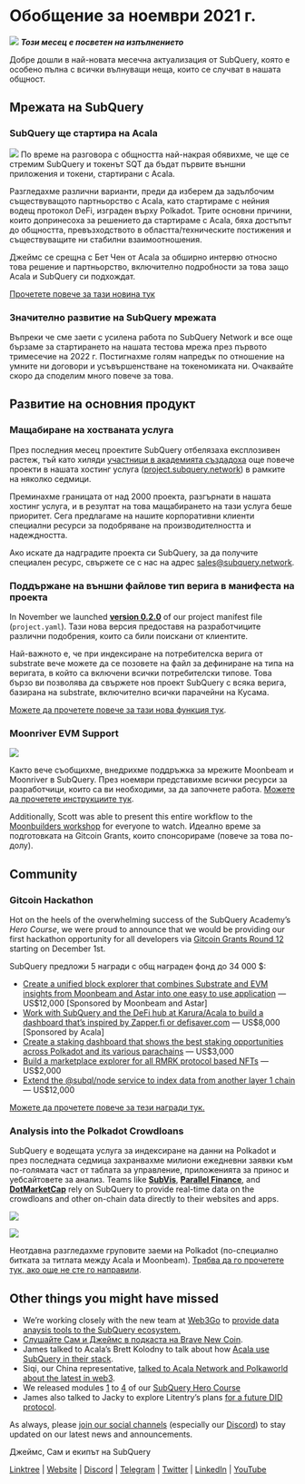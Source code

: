 # Обобщение за ноември 2021 г.

![](https://miro.medium.com/max/1400/1*qzKzZnWY2ao3tiffwwugXQ.png) **_Този месец е посветен на изпълнението_**

Добре дошли в най-новата месечна актуализация от SubQuery, която е особено пълна с всички вълнуващи неща, които се случват в нашата общност.

## Мрежата на SubQuery

### SubQuery ще стартира на Acala

![](https://miro.medium.com/max/600/0*SJ1TWt1sGwUWqvuI.gif) По време на разговора с общността най-накрая обявихме, че ще се стремим SubQuery и токенът SQT да бъдат първите външни приложения и токени, стартирани с Acala.

Разгледахме различни варианти, преди да изберем да задълбочим съществуващото партньорство с Acala, като стартираме с нейния водещ протокол DeFi, изграден върху Polkadot. Трите основни причини, които допринесоха за решението да стартираме с Acala, бяха достъпът до общността, превъзходството в областта/техническите постижения и съществуващите ни стабилни взаимоотношения.

Джеймс се срещна с Бет Чен от Acala за обширно интервю относно това решение и партньорство, включително подробности за това защо Acala и SubQuery си подхождат.

[Прочетете повече за тази новина тук](https://blog.subquery.network/blogs/20211125-subquery-network-acala.html)

### Значително развитие на SubQuery мрежата

Въпреки че сме заети с усилена работа по SubQuery Network и все още бързаме за стартирането на нашата тестова мрежа през първото тримесечие на 2022 г. Постигнахме голям напредък по отношение на умните ни договори и усъвършенстване на токеномиката ни. Очаквайте скоро да споделим много повече за това.

## Развитие на основния продукт

### Мащабиране на хостваната услуга

През последния месец проектите SubQuery отбелязаха експлозивен растеж, тъй като хиляди [участници в академията създадоха](https://blog.subquery.network/blogs/20211018-subquery-launches-the-subquery-academy.html) още повече проекти в нашата хостинг услуга ([project.subquery.network](https://project.subquery.network/)) в рамките на няколко седмици.

Преминахме границата от над 2000 проекта, разгърнати в нашата хостинг услуга, и в резултат на това мащабирането на тази услуга беше приоритет. Сега предлагаме на нашите корпоративни клиенти специални ресурси за подобряване на производителността и надеждността.

Ако искате да надградите проекта си SubQuery, за да получите специален ресурс, свържете се с нас на адрес [sales@subquery.network](mailto:sales@subquery.network).

### Поддържане на външни файлове тип верига в манифеста на проекта

In November we launched [**version 0.2.0**](https://doc.subquery.network/create/manifest/) of our project manifest file (`project.yaml`). Тази нова версия предоставя на разработчиците различни подобрения, които са били поискани от клиентите.

Най-важното е, че при индексиране на потребителска верига от substrate вече можете да се позовете на файл за дефиниране на типа на веригата, в който са включени всички потребителски типове. Това бързо ви позволява да свържете нов проект SubQuery с всяка верига, базирана на substrate, включително всички парачейни на Кусама.

[Можете да прочетете повече за тази нова функция тук](https://blog.subquery.network/blogs/20211105-november-technical-update.html#support-for-external-chain-type-files-in-project-manifest).

### Moonriver EVM Support

![](https://miro.medium.com/max/600/0*B27QVtvcR6nXA9ff.gif)

Както вече съобщихме, внедрихме поддръжка за мрежите Moonbeam и Moonriver в SubQuery. През ноември представихме всички ресурси за разработчици, които са ви необходими, за да започнете работа. [Можете да прочетете инструкциите тук](https://blog.subquery.network/blogs/20211105-november-technical-update.html#moonbeam-evm-support).

Additionally, Scott was able to present this entire workflow to the [Moonbuilders workshop](https://www.crowdcast.io/e/moonbuilders-ws/10) for everyone to watch. Идеално време за подготовката на Gitcoin Grants, които спонсорираме (повече за това по-долу).

## Community

### Gitcoin Hackathon

Hot on the heels of the overwhelming success of the SubQuery Academy’s _Hero Course_, we were proud to announce that we would be providing our first hackathon opportunity for all developers via [Gitcoin Grants Round 12](https://gitcoin.co/hackathon/gr12/?org=subquery) starting on December 1st.

SubQuery предложи 5 награди с общ награден фонд до 34 000 $:

- [Create a unified block explorer that combines Substrate and EVM insights from Moonbeam and Astar into one easy to use application](https://gitcoin.co/issue/subquery/grants/1) — US$12,000 [Sponsored by Moonbeam and Astar]
- [Work with SubQuery and the DeFi hub at Karura/Acala to build a dashboard that’s inspired by Zapper.fi or defisaver.com](https://gitcoin.co/issue/subquery/grants/2) — US$8,000 [Sponsored by Acala]
- [Create a staking dashboard that shows the best staking opportunities across Polkadot and its various parachains](https://gitcoin.co/issue/subquery/grants/3) — US$3,000
- [Build a marketplace explorer for all RMRK protocol based NFTs](https://gitcoin.co/issue/subquery/grants/4) — US$2,000
- [Extend the @subql/node service to index data from another layer 1 chain](https://gitcoin.co/issue/subquery/grants/5) — US$12,000

[Можете да прочетете повече за тези награди тук.](https://blog.subquery.network/blogs/20211120-gitcoin12-hackathon.html)

### Analysis into the Polkadot Crowdloans

SubQuery е водещата услуга за индексиране на данни на Polkadot и през последната седмица захранвахме милиони ежедневни заявки към по-голямата част от таблата за управление, приложенията за принос и уебсайтовете за анализ. Teams like [**SubVis**](https://www.subvis.io/), [**Parallel Finance**](https://parallel.fi/), and [**DotMarketCap**](https://dotmarketcap.com/) rely on SubQuery to provide real-time data on the crowdloans and other on-chain data directly to their websites and apps.

![](https://miro.medium.com/max/60/0*HfsoOwpat76ip6Jg?q=20)

![](https://miro.medium.com/max/700/0*HfsoOwpat76ip6Jg)

Неотдавна разгледахме груповите заеми на Polkadot (по-специално битката за титлата между Acala и Moonbeam). [Трябва да го прочетете тук, ако още не сте го направили](https://blog.subquery.network/blogs/20211124-polkadot-crowdloans.html).

## Other things you might have missed

- We’re working closely with the new team at [Web3Go](https://www.web3go.xyz/) to [provide data anaysis tools to the SubQuery ecosystem.](https://blog.subquery.network/customer_announcements/20211110-web3go.html)
- [Слушайте Сам и Джеймс в подкаста на Brave New Coin](https://bravenewcoin.com/insights/podcasts/subquery-connecting-the-dots-on-polkadot).
- James talked to Acala’s Brett Kolodny to talk about how [Acala use SubQuery in their stack](https://www.youtube.com/watch?v=Wbxwj8K67Lw).
- Siqi, our China representative, [talked to Acala Network and Polkaworld about the latest in web3](https://www.huoxing24.com/live/24313016).
- We released modules [1](https://doc.subquery.network/academy/herocourse/module1/) to [4](https://doc.subquery.network/academy/herocourse/module4/) of our [SubQuery Hero Course](https://blog.subquery.network/blogs/20211018-subquery-launches-the-subquery-academy.html)
- James also talked to Jacky to explore Litentry’s plans [for a future DID protocol](https://www.youtube.com/watch?v=Rqlpo9QIVyk).

As always, please [join our social channels](https://linktr.ee/subquerynetwork) (especially our [Discord](https://discord.com/invite/subquery)) to stay updated on our latest news and announcements.

Джеймс, Сам и екипът на SubQuery

[Linktree](https://linktr.ee/subquerynetwork) | [Website](https://subquery.network/) | [Discord](https://discord.com/invite/78zg8aBSMG) | [Telegram](https://t.me/subquerynetwork) | [Twitter](https://twitter.com/subquerynetwork) | [LinkedIn](https://www.linkedin.com/company/subquery) | [YouTube](https://www.youtube.com/channel/UCi1a6NUUjegcLHDFLr7CqLw)
